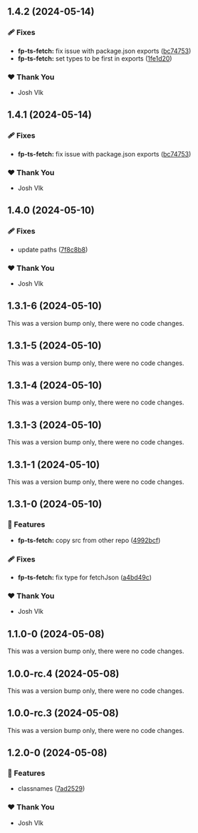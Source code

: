 ## 1.4.2 (2024-05-14)


### 🩹 Fixes

- **fp-ts-fetch:** fix issue with package.json exports ([bc74753](https://github.com/jderochervlk/libraries/commit/bc74753))
- **fp-ts-fetch:** set types to be first in exports ([1fe1d20](https://github.com/jderochervlk/libraries/commit/1fe1d20))

### ❤️  Thank You

- Josh Vlk

## 1.4.1 (2024-05-14)


### 🩹 Fixes

- **fp-ts-fetch:** fix issue with package.json exports ([bc74753](https://github.com/jderochervlk/libraries/commit/bc74753))

### ❤️  Thank You

- Josh Vlk

## 1.4.0 (2024-05-10)


### 🩹 Fixes

- update paths ([7f8c8b8](https://github.com/jderochervlk/libraries/commit/7f8c8b8))

### ❤️  Thank You

- Josh Vlk

## 1.3.1-6 (2024-05-10)

This was a version bump only, there were no code changes.

## 1.3.1-5 (2024-05-10)

This was a version bump only, there were no code changes.

## 1.3.1-4 (2024-05-10)

This was a version bump only, there were no code changes.

## 1.3.1-3 (2024-05-10)

This was a version bump only, there were no code changes.

## 1.3.1-1 (2024-05-10)

This was a version bump only, there were no code changes.

## 1.3.1-0 (2024-05-10)


### 🚀 Features

- **fp-ts-fetch:** copy src from other repo ([4992bcf](https://github.com/jderochervlk/libraries/commit/4992bcf))

### 🩹 Fixes

- **fp-ts-fetch:** fix type for fetchJson ([a4bd49c](https://github.com/jderochervlk/libraries/commit/a4bd49c))

### ❤️  Thank You

- Josh Vlk

## 1.1.0-0 (2024-05-08)

This was a version bump only, there were no code changes.

## 1.0.0-rc.4 (2024-05-08)

This was a version bump only, there were no code changes.

## 1.0.0-rc.3 (2024-05-08)

This was a version bump only, there were no code changes.

## 1.2.0-0 (2024-05-08)


### 🚀 Features

- classnames ([7ad2529](https://github.com/jderochervlk/libraries/commit/7ad2529))

### ❤️  Thank You

- Josh Vlk